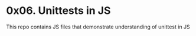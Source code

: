 # 0x06. Unittests in JS

This repo contains JS files that demonstrate understanding of unittest in JS
